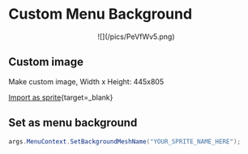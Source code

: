 # Custom Menu Background

<center>
![](/pics/PeVfWv5.png)
</center>

## Custom image

Make custom image, Width x Height: 445x805

[Import as sprite](/gauntletui/sprites/){target=_blank}

## Set as menu background

``` cs
args.MenuContext.SetBackgroundMeshName("YOUR_SPRITE_NAME_HERE");
```
